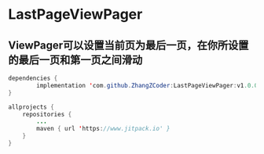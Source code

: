 LastPageViewPager
=================
ViewPager可以设置当前页为最后一页，在你所设置的最后一页和第一页之间滑动
-----------------
```java
dependencies {
        implementation 'com.github.ZhangZCoder:LastPageViewPager:v1.0.0'
}

allprojects {
    repositories {
        ...
        maven { url 'https://www.jitpack.io' }
    }
}
```
